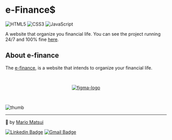 # e-Finance$

<img alt="HTML5" src="https://img.shields.io/badge/html5%20-%23E34F26.svg?&style=for-the-badge&logo=html5&logoColor=white"/> <img alt="CSS3" src="https://img.shields.io/badge/css3%20-%231572B6.svg?&style=for-the-badge&logo=css3&logoColor=white"/> <img alt="JavaScript" src="https://img.shields.io/badge/javascript%20-%23F7DF1E?&style=for-the-badge&logo=javascript&logoColor=white"/>

A website that organize you financial life. You can see the project running 24/7 and 100% fine [here](https://efinance.vercel.app/).

## About e-finance

The [e-finance](https://efinance.vercel.app/), is a website that intends to organize your financial life.

<br>

<p align = "center">
  <a href="https://www.figma.com/file/XkGtkOgPIHEqfRIOTw6HvB/dev.finance-Maratona-Discover">
    <img alt="figma-logo" src="https://img.shields.io/badge/-figma-green?&style=for-the-badge&logo=figma&logoColor=white" />
  </a>
</p>

<br>

![thumb](https://user-images.githubusercontent.com/63224412/111000213-646e9580-8360-11eb-8336-9b87c89cbbb3.png)

---

💚 by [Mario Matsui](https://github.com/MarioMatsui)

[![Linkedin Badge](https://img.shields.io/badge/-Mario%20Matsui-green?style=flat-square&logo=Linkedin&logoColor=white&link=https://www.linkedin.com/in/mario-matsui/)](https://www.linkedin.com/in/mario-matsui/)
[![Gmail Badge](https://img.shields.io/badge/-mariomatsuif@gmail.com-green?style=flat-square&logo=Gmail&logoColor=white&link=mailto:mariomatsuif@gmail.com)](mailto:mariomatsuif@gmail.com)
